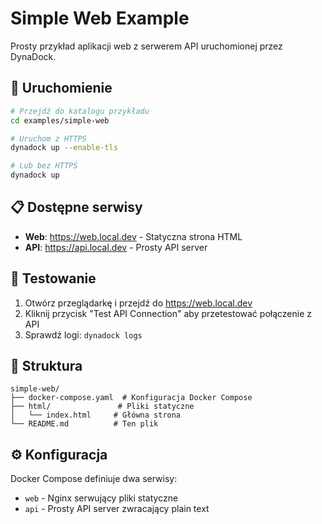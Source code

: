 # Simple Web Example

Prosty przykład aplikacji web z serwerem API uruchomionej przez DynaDock.

## 🚀 Uruchomienie

```bash
# Przejdź do katalogu przykładu
cd examples/simple-web

# Uruchom z HTTPS
dynadock up --enable-tls

# Lub bez HTTPS
dynadock up
```

## 📋 Dostępne serwisy

- **Web**: https://web.local.dev - Statyczna strona HTML
- **API**: https://api.local.dev - Prosty API server

## 🧪 Testowanie

1. Otwórz przeglądarkę i przejdź do https://web.local.dev
2. Kliknij przycisk "Test API Connection" aby przetestować połączenie z API
3. Sprawdź logi: `dynadock logs`

## 📁 Struktura

```
simple-web/
├── docker-compose.yaml  # Konfiguracja Docker Compose
├── html/               # Pliki statyczne
│   └── index.html     # Główna strona
└── README.md          # Ten plik
```

## ⚙️ Konfiguracja

Docker Compose definiuje dwa serwisy:
- `web` - Nginx serwujący pliki statyczne
- `api` - Prosty API server zwracający plain text
